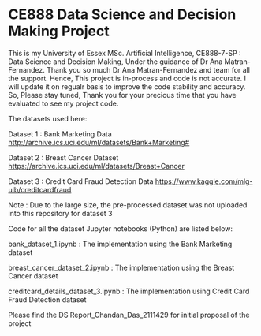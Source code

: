 # CE888 Data Science and Decision Making Project

This is my University of Essex MSc. Artificial Intelligence, CE888-7-SP : Data Science and Decision Making, Under the guidance of Dr Ana Matran-Fernandez. Thank you so much Dr Ana Matran-Fernandez and team for all the support. Hence, This project is in-process and code is not accurate. I will update it on regualr basis to improve the code stability and accuracy. So, Please stay tuned, Thank you for your precious time that you have evaluated to see my project code.

The datasets used here:

Dataset 1 : Bank Marketing Data http://archive.ics.uci.edu/ml/datasets/Bank+Marketing#

Dataset 2 : Breast Cancer Dataset https://archive.ics.uci.edu/ml/datasets/Breast+Cancer

Dataset 3 : Credit Card Fraud Detection Data https://www.kaggle.com/mlg-ulb/creditcardfraud

Note : Due to the large size, the pre-processed dataset was not uploaded into this repository for dataset 3

Code for all the dataset Jupyter notebooks (Python) are listed below:

bank_dataset_1.ipynb : The implementation using the Bank Marketing dataset

breast_cancer_dataset_2.ipynb : The implementation using the Breast Cancer dataset

creditcard_details_dataset_3.ipynb : The implementation using Credit Card Fraud Detection dataset

Please find the DS Report_Chandan_Das_2111429 for initial proposal of the project
